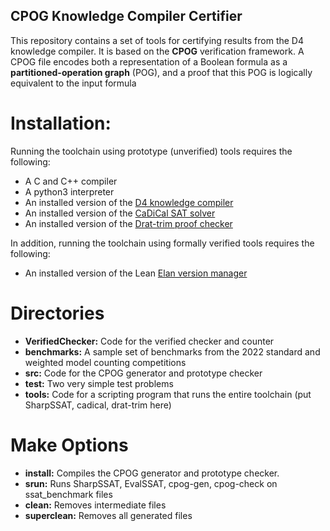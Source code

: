 ## CPOG Knowledge Compiler Certifier

This repository contains a set of tools for certifying results from the D4 knowledge
compiler.  It is based on the **CPOG** verification framework.  A CPOG file
encodes both a representation of a Boolean formula as a
**partitioned-operation graph** (POG), and a proof that this POG is
logically equivalent to the input formula

# Installation:

Running the toolchain using prototype (unverified) tools requires the following:

* A C and C++ compiler
* A python3 interpreter
* An installed version of the [D4 knowledge compiler](https://github.com/crillab/d4)
* An installed version of the [CaDiCal SAT solver](https://github.com/arminbiere/cadical)
* An installed version of the [Drat-trim proof checker](https://github.com/marijnheule/drat-trim)

In addition, running the toolchain using formally verified tools requires the following:

* An installed version of the Lean [Elan version manager](https://github.com/leanprover/elan)

# Directories

* **VerifiedChecker:**
    Code for the verified checker and counter
* **benchmarks:**
    A sample set of benchmarks from the 2022 standard and weighted model counting competitions
* **src:**
    Code for the CPOG generator and prototype checker
* **test:**
    Two very simple test problems
* **tools:**
    Code for a scripting program that runs the entire toolchain (put SharpSSAT, cadical, drat-trim here)


# Make Options

* **install:**
    Compiles the CPOG generator and prototype checker.
* **srun:**
    Runs SharpSSAT, EvalSSAT, cpog-gen, cpog-check on ssat_benchmark files
* **clean:**
    Removes intermediate files
* **superclean:**
    Removes all generated files
